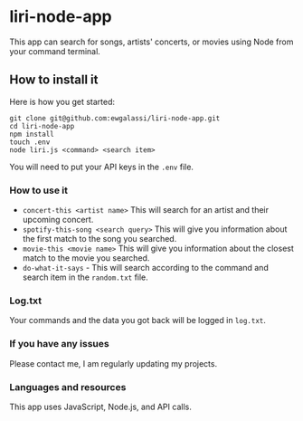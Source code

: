 # liri-node-app

This app can search for songs, artists' concerts, or movies using Node from your command terminal. 

## How to install it
Here is how you get started:
```
git clone git@github.com:ewgalassi/liri-node-app.git
cd liri-node-app
npm install
touch .env
node liri.js <command> <search item>
```
You will need to put your API keys in the `.env` file.

### How to use it
- `concert-this <artist name>` This will search for an artist and their upcoming concert.
- `spotify-this-song <search query>` This will give you information about the first match to the song you searched.
- `movie-this <movie name>` This will give you information about the closest match to the movie you searched.
- `do-what-it-says` - This will search according to the command and search item in the `random.txt` file.

### Log.txt
Your commands and the data you got back will be logged in `log.txt`.

### If you have any issues
Please contact me, I am regularly updating my projects.

### Languages and resources
This app uses JavaScript, Node.js, and API calls.
